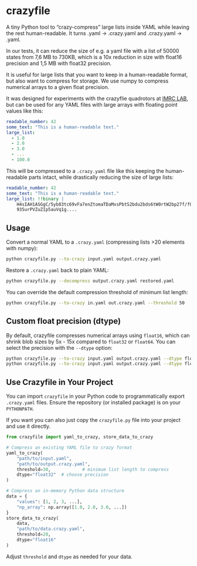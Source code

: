 # crazyfile

A tiny Python tool to “crazy-compress” large lists inside YAML while leaving the rest human-readable.
It turns .yaml -> .crazy.yaml and .crazy.yaml -> .yaml.

In our tests, it can reduce the size of e.g. a yaml file with a list of 50000 states from 7,6 MB to 730KB, which is a 10x reduction in size with float16 precision and 1,5 MB with float32 precision.

It is useful for large lists that you want to keep in a human-readable format, but also want to compress for storage. We use numpy to compress numerical arrays to a given float precision.


It was designed for experiments with the crazyflie quadrotors at [IMRC LAB](https://imrclab.github.io), but can be used for any YAML files with large arrays with floating point values like this:

```yaml
readable_number: 42
some_text: "This is a human-readable text."
large_list:
  - 1.0
  - 2.0
  - 3.0
  - ...
  - 100.0
```
This will be compressed to a `.crazy.yaml` file like this keeping the human-readable parts intact, while drastically reducing the size of large lists:

```yaml
readable_number: 42
some_text: "This is a human-readable text."
large_list: !!binary |
    H4sIAH1ASGgC/5yb83tc69vFa7enZtomaTDaMxsPbtS2bdu2bds6tW0rtW2bp27f/f0X3vyUmcy1
    935urPVZuZIp5auVq1g....
```

## Usage

Convert a normal YAML to a `.crazy.yaml` (compressing lists >20 elements with numpy):

```bash
python crazyfile.py --to-crazy input.yaml output.crazy.yaml
```

Restore a `.crazy.yaml` back to plain YAML:

```bash
python crazyfile.py --decompress output.crazy.yaml restored.yaml
```

You can override the default compression threshold of minimum list length:

```bash
python crazyfile.py --to-crazy in.yaml out.crazy.yaml --threshold 50
```

## Custom float precision (dtype)

By default, crazyfile compresses numerical arrays using `float16`, which can shrink blob sizes by 5x - 15x compared to `float32` or `float64`. You can select the precision with the `--dtype` option:

```bash
python crazyfile.py --to-crazy input.yaml output.crazy.yaml --dtype float16
python crazyfile.py --to-crazy input.yaml output.crazy.yaml --dtype float32
```

## Use Crazyfile in Your Project

You can import `crazyfile` in your Python code to programmatically export `.crazy.yaml` files. Ensure the repository (or installed package) is on your `PYTHONPATH`. 

If you want you can also just copy the `crazyfile.py` file into your project and use it directly.

```python
from crazyfile import yaml_to_crazy, store_data_to_crazy

# Compress an existing YAML file to crazy format
yaml_to_crazy(
    "path/to/input.yaml",
    "path/to/output.crazy.yaml",
    threshold=30,            # minimum list length to compress
    dtype="float32"  # choose precision
)

# Compress an in-memory Python data structure
data = {
    "values": [1, 2, 3, ...],
    "np_array": np.array([1.0, 2.0, 3.0, ...])
}
store_data_to_crazy(
    data,
    "path/to/data.crazy.yaml",
    threshold=20,
    dtype="float16"
)
```

Adjust `threshold` and `dtype` as needed for your data.